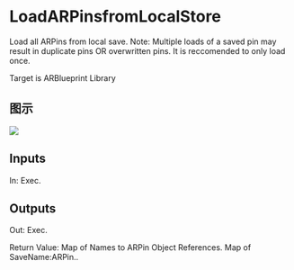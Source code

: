 # LoadARPinsfromLocalStore

Load all ARPins from local save. Note: Multiple loads of a saved pin may result in duplicate pins OR overwritten pins. It is reccomended to only load once.

Target is ARBlueprint Library

## 图示

![]($-20221218-17561179.png)

## Inputs

In: Exec.  

## Outputs

Out: Exec.

Return Value: Map of Names to ARPin Object References. Map of SaveName:ARPin..

